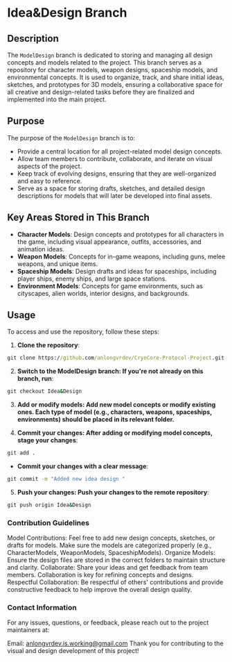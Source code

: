 # Idea&Design Branch

## Description

The `ModelDesign` branch is dedicated to storing and managing all design concepts and models related to the project. This branch serves as a repository for character models, weapon designs, spaceship models, and environmental concepts. It is used to organize, track, and share initial ideas, sketches, and prototypes for 3D models, ensuring a collaborative space for all creative and design-related tasks before they are finalized and implemented into the main project.

## Purpose

The purpose of the `ModelDesign` branch is to:
- Provide a central location for all project-related model design concepts.
- Allow team members to contribute, collaborate, and iterate on visual aspects of the project.
- Keep track of evolving designs, ensuring that they are well-organized and easy to reference.
- Serve as a space for storing drafts, sketches, and detailed design descriptions for models that will later be developed into final assets.

## Key Areas Stored in This Branch

- **Character Models**: Design concepts and prototypes for all characters in the game, including visual appearance, outfits, accessories, and animation ideas.
- **Weapon Models**: Concepts for in-game weapons, including guns, melee weapons, and unique items.
- **Spaceship Models**: Design drafts and ideas for spaceships, including player ships, enemy ships, and large space stations.
- **Environment Models**: Concepts for game environments, such as cityscapes, alien worlds, interior designs, and backgrounds.

## Usage

To access and use the repository, follow these steps:

1. **Clone the repository**:
```cmd
git clone https://github.com/anlongvrdev/CryoCore-Protocol-Project.git
```
2. **Switch to the ModelDesign branch: If you're not already on this branch, run**:
```cmd
git checkout Idea&Design
```
3. **Add or modify models: Add new model concepts or modify existing ones. Each type of model (e.g., characters, weapons, spaceships, environments) should be placed in its relevant folder.**

4. **Commit your changes: After adding or modifying model concepts, stage your changes**:
```cmd
git add .
```
  - **Commit your changes with a clear message**:
```cmd
git commit -m "Added new idea design "
```
5. **Push your changes: Push your changes to the remote repository**:
```cmd
git push origin Idea&Design
```

### Contribution Guidelines
Model Contributions: Feel free to add new design concepts, sketches, or drafts for models. Make sure the models are categorized properly (e.g., CharacterModels, WeaponModels, SpaceshipModels).
Organize Models: Ensure the design files are stored in the correct folders to maintain structure and clarity.
Collaborate: Share your ideas and get feedback from team members. Collaboration is key for refining concepts and designs.
Respectful Collaboration: Be respectful of others' contributions and provide constructive feedback to help improve the overall design quality.

### Contact Information
For any issues, questions, or feedback, please reach out to the project maintainers at:

Email: anlongvrdev.is.working@gmail.com
Thank you for contributing to the visual and design development of this project!
